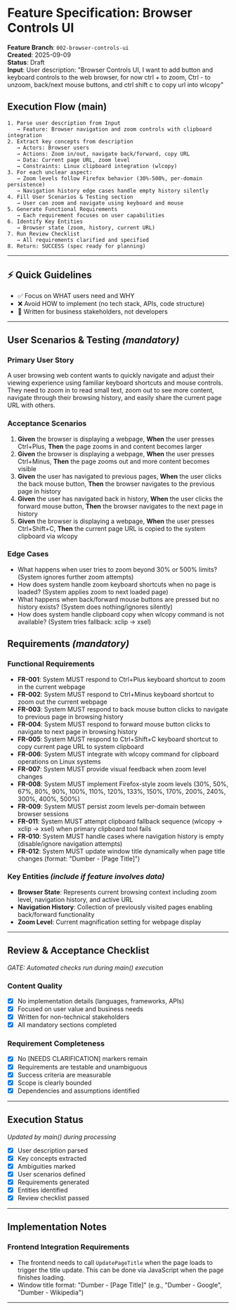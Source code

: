 # Feature Specification: Browser Controls UI

**Feature Branch**: `002-browser-controls-ui`  
**Created**: 2025-09-09  
**Status**: Draft  
**Input**: User description: "Browser Controls UI, I want to add button and keyboard controls to the web browser, for now ctrl + to zoom, Ctrl - to unzoom, back/next mouse buttons, and ctrl shift c to copy url into wlcopy"

## Execution Flow (main)
```
1. Parse user description from Input
   → Feature: Browser navigation and zoom controls with clipboard integration
2. Extract key concepts from description
   → Actors: Browser users
   → Actions: Zoom in/out, navigate back/forward, copy URL
   → Data: Current page URL, zoom level
   → Constraints: Linux clipboard integration (wlcopy)
3. For each unclear aspect:
   → Zoom levels follow Firefox behavior (30%-500%, per-domain persistence)
   → Navigation history edge cases handle empty history silently
4. Fill User Scenarios & Testing section
   → User can zoom and navigate using keyboard and mouse
5. Generate Functional Requirements
   → Each requirement focuses on user capabilities
6. Identify Key Entities
   → Browser state (zoom, history, current URL)
7. Run Review Checklist
   → All requirements clarified and specified
8. Return: SUCCESS (spec ready for planning)
```

---

## ⚡ Quick Guidelines
- ✅ Focus on WHAT users need and WHY
- ❌ Avoid HOW to implement (no tech stack, APIs, code structure)
- 👥 Written for business stakeholders, not developers

---

## User Scenarios & Testing *(mandatory)*

### Primary User Story
A user browsing web content wants to quickly navigate and adjust their viewing experience using familiar keyboard shortcuts and mouse controls. They need to zoom in to read small text, zoom out to see more content, navigate through their browsing history, and easily share the current page URL with others.

### Acceptance Scenarios
1. **Given** the browser is displaying a webpage, **When** the user presses Ctrl+Plus, **Then** the page zooms in and content becomes larger
2. **Given** the browser is displaying a webpage, **When** the user presses Ctrl+Minus, **Then** the page zooms out and more content becomes visible
3. **Given** the user has navigated to previous pages, **When** the user clicks the back mouse button, **Then** the browser navigates to the previous page in history
4. **Given** the user has navigated back in history, **When** the user clicks the forward mouse button, **Then** the browser navigates to the next page in history
5. **Given** the browser is displaying a webpage, **When** the user presses Ctrl+Shift+C, **Then** the current page URL is copied to the system clipboard via wlcopy

### Edge Cases
- What happens when user tries to zoom beyond 30% or 500% limits? (System ignores further zoom attempts)
- How does system handle zoom keyboard shortcuts when no page is loaded? (System applies zoom to next loaded page)
- What happens when back/forward mouse buttons are pressed but no history exists? (System does nothing/ignores silently)
- How does system handle clipboard copy when wlcopy command is not available? (System tries fallback: xclip → xsel)

## Requirements *(mandatory)*

### Functional Requirements
- **FR-001**: System MUST respond to Ctrl+Plus keyboard shortcut to zoom in the current webpage
- **FR-002**: System MUST respond to Ctrl+Minus keyboard shortcut to zoom out the current webpage  
- **FR-003**: System MUST respond to back mouse button clicks to navigate to previous page in browsing history
- **FR-004**: System MUST respond to forward mouse button clicks to navigate to next page in browsing history
- **FR-005**: System MUST respond to Ctrl+Shift+C keyboard shortcut to copy current page URL to system clipboard
- **FR-006**: System MUST integrate with wlcopy command for clipboard operations on Linux systems
- **FR-007**: System MUST provide visual feedback when zoom level changes
- **FR-008**: System MUST implement Firefox-style zoom levels (30%, 50%, 67%, 80%, 90%, 100%, 110%, 120%, 133%, 150%, 170%, 200%, 240%, 300%, 400%, 500%)
- **FR-009**: System MUST persist zoom levels per-domain between browser sessions
- **FR-011**: System MUST attempt clipboard fallback sequence (wlcopy → xclip → xsel) when primary clipboard tool fails
- **FR-010**: System MUST handle cases where navigation history is empty (disable/ignore navigation attempts)
- **FR-012**: System MUST update window title dynamically when page title changes (format: "Dumber - [Page Title]")

### Key Entities *(include if feature involves data)*
- **Browser State**: Represents current browsing context including zoom level, navigation history, and active URL
- **Navigation History**: Collection of previously visited pages enabling back/forward functionality
- **Zoom Level**: Current magnification setting for webpage display

---

## Review & Acceptance Checklist
*GATE: Automated checks run during main() execution*

### Content Quality
- [x] No implementation details (languages, frameworks, APIs)
- [x] Focused on user value and business needs
- [x] Written for non-technical stakeholders
- [x] All mandatory sections completed

### Requirement Completeness
- [x] No [NEEDS CLARIFICATION] markers remain
- [x] Requirements are testable and unambiguous  
- [x] Success criteria are measurable
- [x] Scope is clearly bounded
- [x] Dependencies and assumptions identified

---

## Execution Status
*Updated by main() during processing*

- [x] User description parsed
- [x] Key concepts extracted
- [x] Ambiguities marked
- [x] User scenarios defined
- [x] Requirements generated
- [x] Entities identified
- [x] Review checklist passed

---

## Implementation Notes

### Frontend Integration Requirements
- The frontend needs to call `UpdatePageTitle` when the page loads to trigger the title update. This can be done via JavaScript when the page finishes loading.
- Window title format: "Dumber - [Page Title]" (e.g., "Dumber - Google", "Dumber - Wikipedia")

---